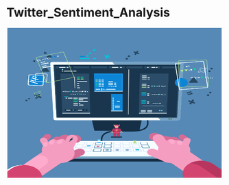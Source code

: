 # Twitter_Sentiment_Analysis
<p align="center">
    <img src="https://github.com/Sofiyashaw/Sofiyashaw/blob/main/coding.png" alt="Logo" width="500" height="350"/>
</p> 
<p align="center">
